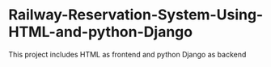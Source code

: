 # Railway-Reservation-System-Using-HTML-and-python-Django
This project includes HTML as frontend and python Django as backend
